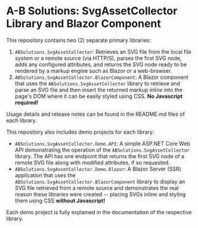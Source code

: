 # A-B Solutions: SvgAssetCollector Library and Blazor Component

This repository contains two (2) separate primary libraries:

1. `ABSolutions.SvgAssetCollector`: Retrieves an SVG file from the local file system or a remote source (via HTTP/S),
   parses the first SVG node, adds any configured attributes, and returns the SVG node ready to be rendered by a markup
   engine such as Blazor or a web-browser.
2. `ABSolutions.SvgAssetCollector.BlazorComponent`: A Blazor component that uses the `ABSolutions.SvgAssetCollector`
   library to retrieve and parse an SVG file and then insert the returned markup *inline* into the page's DOM where it
   can be easily styled using CSS. **No Javascript required!**

Usage details and release notes can be found in the README.md files of each library.

This repository also includes demo projects for each library:

- `ABSolutions.SvgAssetCollector.Demo.API`: A simple ASP.NET Core Web API demonstrating the operation of the
  `ABSolutions.SvgAssetCollector` library. The API has one endpoint that returns the first SVG node of a remote SVG file
  along with modified attributes, if so requested.
- `ABSolutions.SvgAssetCollector.Demo.Blazor`: A Blazor Server (SSR) application that uses the
  `ABSolutions.SvgAssetCollector.BlazorComponent` library to display an SVG file retrieved from a remote source and
  demonstrates the real reason these libraries were created -- placing SVGs inline and styling them using CSS **without
  Javascript!**

Each demo project is fully explained in the documentation of the respective library.

